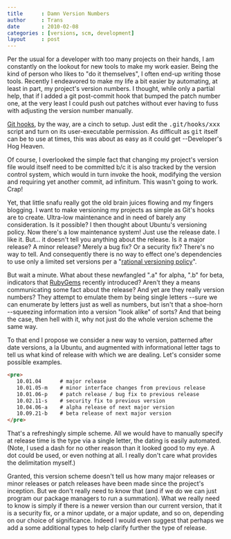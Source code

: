 ```yaml
---
title      : Damn Version Numbers
author     : Trans
date       : 2010-02-08
categories : [versions, scm, development]
layout     : post
---
```


Per the usual for a developer with too many projects on their hands,
I am constantly on the lookout for new tools to make my work easier.
Being the kind of person who likes to "do it themselves", I often
end-up writing those tools. Recently I endeavored to make my life a bit
easier by automating, at least in part, my project's version numbers.
I thought, while only a partial help, that if I added a git post-commit
hook that bumped the patch number one, at the very least I could push
out patches without ever having to fuss with adjusting the version
number manually.

<a href="http://book.git-scm.com/5_git_hooks.html">Git hooks</a>,
by the way, are a cinch to setup. Just edit the
<tt>.git/hooks/xxx</tt> script and turn on its user-executable
permission. As difficult as <tt>git</tt> itself can be to use at times,
this was about as easy as it could get --Developer's Hog Heaven.

Of course, I overlooked the simple fact that changing my project's
version file would itself need to be committed b/c it is also tracked
by the version control system, which would in turn invoke the hook,
modifying the version and requiring yet another commit, ad infinitum.
This wasn't going to work. Crap!

Yet, that little snafu really got the old brain juices flowing and
my fingers blogging. I want to make versioning my projects as simple as
Git's hooks are to create. Ultra-low maintenance and in need of barely
any consideration. Is it possible? I then thought about Ubuntu's
versioning policy. Now there's a low maintenance system! Just use the
release date. I like it. But... it doesn't tell you anything about the
release. Is it a major release? A minor release? Merely a bug fix?
Or a security fix? There's no way to tell. And consequently there is no
way to effect one's dependencies to use only a limited set versions per a
"<a href="http://docs.rubygems.org/read/chapter/7">rational versioning policy</a>".

But wait a minute. What about these newfangled ".a" for alpha,
".b" for beta, indicators that <a href="http://docs.rubygems.org/">RubyGems</a>
recently introduced? Aren't they a means communicating some fact about
the release? And yet are they really version numbers? They attempt
to emulate them by being single letters --sure we can enumerate by
letters just as well as numbers, but isn't that a shoe-horn --squeezing
information into a version "look alike" of sorts? And that being
the case, then hell with it, why not just do the whole version
scheme the same way.

To that end I propose we consider a new way to version, patterned
after date versions, a la Ubuntu, and augmented with informational
letter tags to tell us what kind of release with which we are dealing.
Let's consider some possible examples.

```html
<pre>
   10.01.04      # major release
   10.01.05-m    # minor interface changes from previous release
   10.01.06-p    # patch release / bug fix to previous release
   10.02.11-s    # security fix to previous version
   10.04.06-a    # alpha release of next major version
   10.09.21-b    # beta release of next major version
</pre>
```

That's a refreshingly simple scheme. All we would have to manually
specify at release time is the type via a single letter, the dating
is easily automated. (Note, I used a dash for no other reason than
it looked good to my eye. A dot could be used, or even nothing at
all. I really don't care what provides the delimitation myself.)

Granted, this version scheme doesn't tell us how many major releases or
minor releases or patch releases have been made since the project's inception.
But we don't really need to know that (and if we do we can just program our
package managers to run a summation). What we really need to know is simply
if there is a newer version than our current version, that it is a security fix,
or a minor update, or a major update, and so on, depending on our choice of
significance. Indeed I would even suggest that perhaps we add a some additional
types to help clarify further the type of release.

